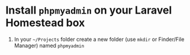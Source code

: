 # Install ```phpmyadmin``` on your Laravel Homestead box # 

1. In your ```~/Projects``` folder create a new folder (use ```mkdir``` or Finder/File Manager) named ```phpmyadmin```
